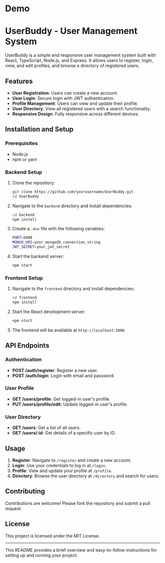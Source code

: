 # Demo

# UserBuddy - User Management System

UserBuddy is a simple and responsive user management system built with React, TypeScript, Node.js, and Express. It allows users to register, login, view, and edit profiles, and browse a directory of registered users.

## Features

- **User Registration**: Users can create a new account.
- **User Login**: Secure login with JWT authentication.
- **Profile Management**: Users can view and update their profile.
- **User Directory**: View all registered users with a search functionality.
- **Responsive Design**: Fully responsive across different devices.

## Installation and Setup

### Prerequisites

- Node.js
- npm or yarn

### Backend Setup

1. Clone the repository:

   ```bash
   git clone https://github.com/yourusername/UserBuddy.git
   cd UserBuddy
   ```

2. Navigate to the `backend` directory and install dependencies:

   ```bash
   cd backend
   npm install
   ```

3. Create a `.env` file with the following variables:

   ```bash
   PORT=5000
   MONGO_URI=your_mongodb_connection_string
   JWT_SECRET=your_jwt_secret
   ```

4. Start the backend server:
   ```bash
   npm start
   ```

### Frontend Setup

1. Navigate to the `frontend` directory and install dependencies:

   ```bash
   cd frontend
   npm install
   ```

2. Start the React development server:

   ```bash
   npm start
   ```

3. The frontend will be available at `http://localhost:3000`.

## API Endpoints

### Authentication

- **POST /auth/register**: Register a new user.
- **POST /auth/login**: Login with email and password.

### User Profile

- **GET /users/profile**: Get logged-in user's profile.
- **PUT /users/profile/edit**: Update logged-in user's profile.

### User Directory

- **GET /users**: Get a list of all users.
- **GET /users/:id**: Get details of a specific user by ID.

## Usage

1. **Register**: Navigate to `/register` and create a new account.
2. **Login**: Use your credentials to log in at `/login`.
3. **Profile**: View and update your profile at `/profile`.
4. **Directory**: Browse the user directory at `/directory` and search for users.

## Contributing

Contributions are welcome! Please fork the repository and submit a pull request.

## License

This project is licensed under the MIT License.

---

This README provides a brief overview and easy-to-follow instructions for setting up and running your project.
